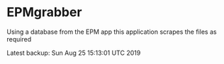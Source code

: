 # EPMgrabber
Using a database from the EPM app this application scrapes the files as required


Latest backup: Sun Aug 25 15:13:01 UTC 2019
